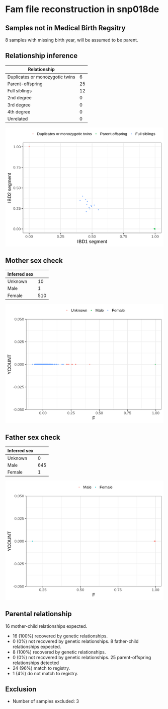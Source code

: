 # Fam file reconstruction in snp018de
## Samples not in Medical Birth Regsitry
8 samples with missing birth year, will be assumed to be parent.
## Relationship inference
| Relationship |   |
| ------------ | - |
| Duplicates or monozygotic twins| 6 |
| Parent-offspring| 25 |
| Full siblings| 12 |
| 2nd degree| 0 |
| 3rd degree| 0 |
| 4th degree| 0 |
| Unrelated| 0 |

![](fam_reconstruction/ibd_plot.png)
## Mother sex check
| Inferred sex |   |
| ------------ | - |
| Unknown | 10 |
| Male | 1 |
| Female | 510 |

![](fam_reconstruction/mother_sex_plot.png)
## Father sex check
| Inferred sex |   |
| ------------ | - |
| Unknown | 0 |
| Male | 645 |
| Female | 1 |

![](fam_reconstruction/father_sex_plot.png)
## Parental relationship
16 mother-child relationships expected.
- 16 (100%) recovered by genetic relationships.
- 0 (0%) not recovered by genetic relationships.
8 father-child relationships expected.
- 8 (100%) recovered by genetic relationships.
- 0 (0%) not recovered by genetic relationships.
25 parent-offspring relationships detected
- 24 (96%) match to registry.
- 1 (4%) do not match to registry.
## Exclusion
- Number of samples excluded: 3
